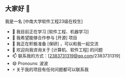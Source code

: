 ## 大家好 👋

我是一名 [中南大学软件工程23级在校生]

- 🌱 我目前正在学习 [软件工程、机器学习]
- 👯 我希望能够合作参与 [开源] 项目
- 🤔 我正在积极准备 [保研] ，可以和我一起交流
- 💬 欢迎向我咨询关于 [计算机、软件工程] 的问题
- 📫 联系我的方式：[2383731319@qq.com/2383731319]
- 😄 Pronouns: 波波
- ⚡ 关于我的项目有任何问题都可以联系我

<!--
**[你的用户名]/[你的用户名]** 是一个 ✨ _特别_ ✨ 的仓库，因为它的 `README.md` (就是这个文件) 会出现在你的 GitHub 个人资料上。

以下是一些可以帮助你入门的想法：

- 🔭 我目前正在从事 ...
- 🌱 我目前正在学习 ...
- 👯 我希望能够合作参与 ...
- 🤔 我正在寻求 ...
- 💬 欢迎向我咨询关于 ...
- 📫 联系我的方式：...
- 😄 Pronouns: ...
- ⚡ 趣闻：...
-->
